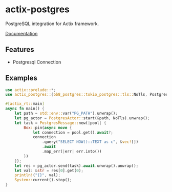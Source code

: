# actix-postgres

PostgreSQL integration for Actix framework.

[Documentation](https://docs.rs/actix-postgres)

## Features
- Postgresql Connection

## Examples
```rust
use actix::prelude::*;
use actix_postgres::{bb8_postgres::tokio_postgres::tls::NoTls, PostgresActor, PostgresMessage};

#[actix_rt::main]
async fn main() {
    let path = std::env::var("PG_PATH").unwrap();
    let pg_actor = PostgresActor::start(&path, NoTls).unwrap();
    let task = PostgresMessage::new(|pool| {
        Box::pin(async move {
            let connection = pool.get().await?;
            connection
                .query("SELECT NOW()::TEXT as c", &vec![])
                .await
                .map_err(|err| err.into())
        })
    });
    let res = pg_actor.send(task).await.unwrap().unwrap();
    let val: &str = res[0].get(0);
    println!("{}", val);
    System::current().stop();
}
```